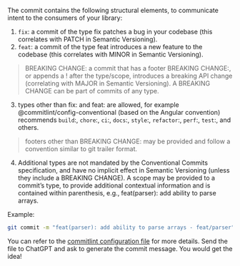 The commit contains the following structural elements, to communicate intent to the consumers of your library:

1. `fix`: a commit of the type fix patches a bug in your codebase (this correlates with PATCH in Semantic Versioning).
2. `feat`: a commit of the type feat introduces a new feature to the codebase (this correlates with MINOR in Semantic Versioning).

> BREAKING CHANGE: a commit that has a footer BREAKING CHANGE:, or appends a ! after the type/scope, introduces a breaking API change (correlating with MAJOR in Semantic Versioning). A BREAKING CHANGE can be part of commits of any type.

3. types other than fix: and feat: are allowed, for example @commitlint/config-conventional (based on the Angular convention) recommends `build`:, `chore`:, `ci`:, `docs`:, `style`:, `refactor`:, `perf`:, `test`:, and others.

> footers other than BREAKING CHANGE: <description> may be provided and follow a convention similar to git trailer format.

4. Additional types are not mandated by the Conventional Commits specification, and have no implicit effect in Semantic Versioning (unless they include a BREAKING CHANGE). A scope may be provided to a commit’s type, to provide additional contextual information and is contained within parenthesis, e.g., feat(parser): add ability to parse arrays.

Example:

```bash
git commit -m "feat(parser): add ability to parse arrays - feat/parser"
```

You can refer to the [commitlint configuration file](./commitlint.config.js) for more details.
Send the file to ChatGPT and ask to generate the commit message. You would get the idea!
